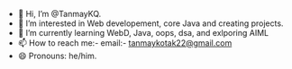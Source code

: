 - 👋 Hi, I’m @TanmayKQ.
- 👀 I’m interested in Web developement, core Java and creating projects.
- 🌱 I’m currently learning WebD, Java, oops, dsa, and exlporing AIML
- 📫 How to reach me:- email:- tanmaykotak22@gmail.com  
- 😄 Pronouns: he/him.




